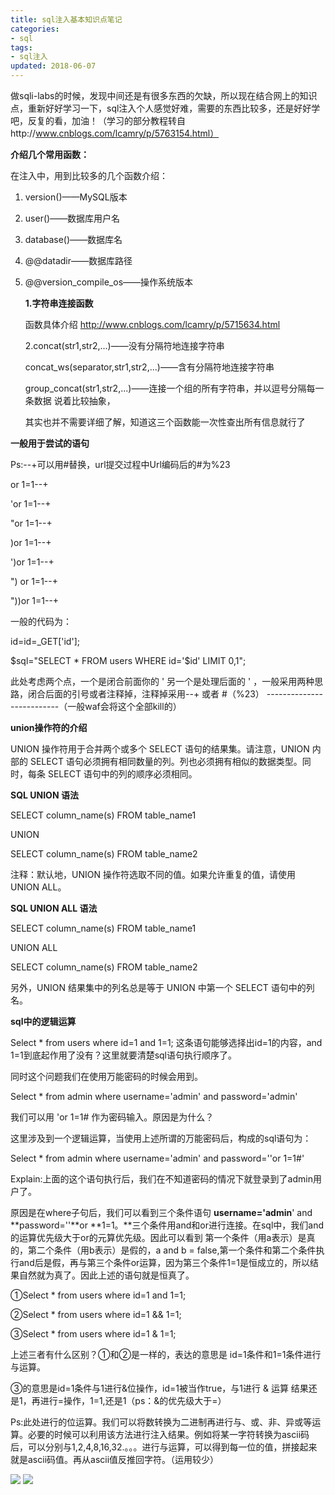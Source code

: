 ```yaml
---
title: sql注入基本知识点笔记
categories:
- sql
tags:
- sql注入
updated: 2018-06-07
---
```




做sqli-labs的时候，发现中间还是有很多东西的欠缺，所以现在结合网上的知识点，重新好好学习一下，sql注入个人感觉好难，需要的东西比较多，还是好好学吧，反复的看，加油！（学习的部分教程转自http://www.cnblogs.com/lcamry/p/5763154.html）

**介绍几个常用函数：**

在注入中，用到比较多的几个函数介绍：

 1. version()——MySQL版本

 2. user()——数据库用户名 

 3. database()——数据库名 

 4. @@datadir——数据库路径 

 5. @@version_compile_os——操作系统版本 

     

    **1.字符串连接函数**

    函数具体介绍  http://www.cnblogs.com/lcamry/p/5715634.html

    2.concat(str1,str2,...)——没有分隔符地连接字符串 

    concat_ws(separator,str1,str2,...)——含有分隔符地连接字符串 

    group_concat(str1,str2,...)——连接一个组的所有字符串，并以逗号分隔每一条数据 说着比较抽象，

    其实也并不需要详细了解，知道这三个函数能一次性查出所有信息就行了 

**一般用于尝试的语句**

Ps:--+可以用#替换，url提交过程中Url编码后的#为%23

or 1=1--+

'or 1=1--+

"or 1=1--+

)or 1=1--+

')or 1=1--+

") or 1=1--+

"))or 1=1--+

一般的代码为：

id=id=_GET['id'];

$sql="SELECT * FROM users WHERE id='$id' LIMIT 0,1";

此处考虑两个点，一个是闭合前面你的 ' 另一个是处理后面的 ' ，一般采用两种思路，闭合后面的引号或者注释掉，注释掉采用--+ 或者 #（%23）     --------------------------（一般waf会将这个全部kill的）

**union操作符的介绍**

UNION 操作符用于合并两个或多个 SELECT 语句的结果集。请注意，UNION 内部的 SELECT 语句必须拥有相同数量的列。列也必须拥有相似的数据类型。同时，每条 SELECT 语句中的列的顺序必须相同。

**SQL UNION 语法**

SELECT column_name(s) FROM table_name1

UNION

SELECT column_name(s) FROM table_name2

注释：默认地，UNION 操作符选取不同的值。如果允许重复的值，请使用 UNION ALL。

**SQL UNION ALL 语法**

SELECT column_name(s) FROM table_name1

UNION ALL

SELECT column_name(s) FROM table_name2

另外，UNION 结果集中的列名总是等于 UNION 中第一个 SELECT 语句中的列名。

**sql中的逻辑运算** 

Select * from users where id=1 and 1=1; 这条语句能够选择出id=1的内容，and 1=1到底起作用了没有？这里就要清楚sql语句执行顺序了。

同时这个问题我们在使用万能密码的时候会用到。

Select * from admin where username='admin' and password='admin'

我们可以用 'or 1=1# 作为密码输入。原因是为什么？

这里涉及到一个逻辑运算，当使用上述所谓的万能密码后，构成的sql语句为：

Select * from admin where username='admin' and password=''or 1=1#'

Explain:上面的这个语句执行后，我们在不知道密码的情况下就登录到了admin用户了。

原因是在where子句后，我们可以看到三个条件语句 **username='admin**' and **password=''**or **1=1。**三个条件用and和or进行连接。在sql中，我们and的运算优先级大于or的元算优先级。因此可以看到 第一个条件（用a表示）是真的，第二个条件（用b表示）是假的，a and b = false,第一个条件和第二个条件执行and后是假，再与第三个条件or运算，因为第三个条件1=1是恒成立的，所以结果自然就为真了。因此上述的语句就是恒真了。



①Select * from users where id=1 and 1=1;

②Select * from users where id=1 && 1=1;

③Select * from users where id=1 & 1=1;

上述三者有什么区别？①和②是一样的，表达的意思是 id=1条件和1=1条件进行与运算。

③的意思是id=1条件与1进行&位操作，id=1被当作true，与1进行 & 运算 结果还是1，再进行=操作，1=1,还是1（ps：&的优先级大于=）

Ps:此处进行的位运算。我们可以将数转换为二进制再进行与、或、非、异或等运算。必要的时候可以利用该方法进行注入结果。例如将某一字符转换为ascii码后，可以分别与1,2,4,8,16,32.。。。进行与运算，可以得到每一位的值，拼接起来就是ascii码值。再从ascii值反推回字符。（运用较少）















<img src="{{ site.url }}/assets//blog_images/unbantu开启shh01.png" />



<img src="{{ site.url }}/assets//blog_images/unbantu开启shh02.png" />


